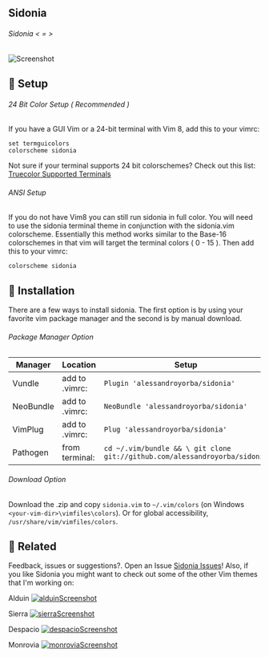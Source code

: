 Sidonia
------
###### Sidonia < = >
![Screenshot](https://cloud.githubusercontent.com/assets/11221489/22623122/450031f2-eb04-11e6-9edb-f69f11f37aef.png)

:rocket: Setup 
---------------
###### 24 Bit Color Setup ( Recommended )

If you have a GUI Vim or a 24-bit terminal with Vim 8, add this to your vimrc:
```VimL
set termguicolors
colorscheme sidonia
```
Not sure if your terminal supports 24 bit colorschemes? Check out this list: [Truecolor Supported Terminals ](https://gist.github.com/XVilka/8346728)

###### ANSI Setup

If you do not have Vim8 you can still run sidonia in full color. You will need to use the sidonia terminal theme in conjunction with the sidonia.vim colorscheme. Essentially this method works similar to the Base-16 colorschemes in that vim will target the terminal colors ( 0 - 15 ). Then add this to your vimrc:

```VimL
colorscheme sidonia
```

:open_file_folder: Installation
-----------------------------------------

There are a few ways to install sidonia. The first option is by using your favorite vim package manager and the second is by manual download.

###### Package Manager Option

| Manager          | Location        | Setup                                                                      |
|------------------|-----------------|----------------------------------------------------------------------------|
| Vundle           | add to .vimrc:  | `Plugin 'alessandroyorba/sidonia'`                                         |
| NeoBundle        | add to .vimrc:  | `NeoBundle 'alessandroyorba/sidonia'`                                      |
| VimPlug          | add to .vimrc:  | `Plug 'alessandroyorba/sidonia'`                                           |
| Pathogen         | from terminal:  | `cd ~/.vim/bundle && \ git clone git://github.com/alessandroyorba/sidonia` |

###### Download Option
Download the .zip and copy `sidonia.vim` to `~/.vim/colors` (on Windows `<your-vim-dir>\vimfiles\colors`). Or for global accessibility, `/usr/share/vim/vimfiles/colors`.


:octopus: Related
-------
Feedback, issues or suggestions?. Open an Issue [Sidonia Issues](https://github.com/AlessandroYorba/Sidonia/issues)! Also, if you like Sidonia you might want to check out some of the other Vim themes that I'm working on:

Alduin
[![alduinScreenshot](https://cloud.githubusercontent.com/assets/11221489/22623111/0918ed14-eb04-11e6-8aa3-a7dbe0b4eb5f.png)](https://github.com/AlessandroYorba/Alduin)

Sierra
[![sierraScreenshot](https://cloud.githubusercontent.com/assets/11221489/22623126/5757dc74-eb04-11e6-8bc3-8c1a69f90fe3.png)](https://github.com/AlessandroYorba/Sierra)

Despacio
[![despacioScreenshot](https://cloud.githubusercontent.com/assets/11221489/22623113/183dcd0a-eb04-11e6-9f9b-19c727592859.png)](https://github.com/AlessandroYorba/Despacio)

Monrovia
[![monroviaScreenshot](https://cloud.githubusercontent.com/assets/11221489/22623120/30098442-eb04-11e6-82af-1b0bf4387ac4.png)](https://github.com/AlessandroYorba/Monrovia)
